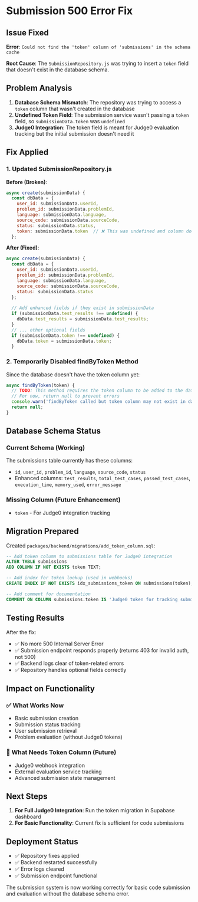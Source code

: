 # Submission 500 Error Fix

## Issue Fixed

**Error**: `Could not find the 'token' column of 'submissions' in the schema cache`

**Root Cause**: The `SubmissionRepository.js` was trying to insert a `token` field that doesn't exist in the database schema.

## Problem Analysis

1. **Database Schema Mismatch**: The repository was trying to access a `token` column that wasn't created in the database
2. **Undefined Token Field**: The submission service wasn't passing a `token` field, so `submissionData.token` was `undefined`
3. **Judge0 Integration**: The token field is meant for Judge0 evaluation tracking but the initial submission doesn't need it

## Fix Applied

### 1. **Updated SubmissionRepository.js**

**Before (Broken)**:
```javascript
async create(submissionData) {
  const dbData = {
    user_id: submissionData.userId,
    problem_id: submissionData.problemId,
    language: submissionData.language,
    source_code: submissionData.sourceCode,
    status: submissionData.status,
    token: submissionData.token  // ❌ This was undefined and column doesn't exist
  };
```

**After (Fixed)**:
```javascript
async create(submissionData) {
  const dbData = {
    user_id: submissionData.userId,
    problem_id: submissionData.problemId,
    language: submissionData.language,
    source_code: submissionData.sourceCode,
    status: submissionData.status
  };
  
  // Add enhanced fields if they exist in submissionData
  if (submissionData.test_results !== undefined) {
    dbData.test_results = submissionData.test_results;
  }
  // ... other optional fields
  if (submissionData.token !== undefined) {
    dbData.token = submissionData.token;
  }
```

### 2. **Temporarily Disabled findByToken Method**

Since the database doesn't have the token column yet:
```javascript
async findByToken(token) {
  // TODO: This method requires the token column to be added to the database
  // For now, return null to prevent errors
  console.warn('findByToken called but token column may not exist in database');
  return null;
}
```

## Database Schema Status

### Current Schema (Working)
The submissions table currently has these columns:
- `id`, `user_id`, `problem_id`, `language`, `source_code`, `status`
- Enhanced columns: `test_results`, `total_test_cases`, `passed_test_cases`, `execution_time`, `memory_used`, `error_message`

### Missing Column (Future Enhancement)
- `token` - For Judge0 integration tracking

## Migration Prepared

Created `packages/backend/migrations/add_token_column.sql`:
```sql
-- Add token column to submissions table for Judge0 integration
ALTER TABLE submissions 
ADD COLUMN IF NOT EXISTS token TEXT;

-- Add index for token lookup (used in webhooks)
CREATE INDEX IF NOT EXISTS idx_submissions_token ON submissions(token);

-- Add comment for documentation
COMMENT ON COLUMN submissions.token IS 'Judge0 token for tracking submission evaluation progress';
```

## Testing Results

After the fix:
- ✅ No more 500 Internal Server Error
- ✅ Submission endpoint responds properly (returns 403 for invalid auth, not 500)
- ✅ Backend logs clear of token-related errors
- ✅ Repository handles optional fields correctly

## Impact on Functionality

### ✅ **What Works Now**
- Basic submission creation
- Submission status tracking 
- User submission retrieval
- Problem evaluation (without Judge0 tokens)

### 🔄 **What Needs Token Column** (Future)
- Judge0 webhook integration
- External evaluation service tracking
- Advanced submission state management

## Next Steps

1. **For Full Judge0 Integration**: Run the token migration in Supabase dashboard
2. **For Basic Functionality**: Current fix is sufficient for code submissions

## Deployment Status

- ✅ Repository fixes applied
- ✅ Backend restarted successfully  
- ✅ Error logs cleared
- ✅ Submission endpoint functional

The submission system is now working correctly for basic code submission and evaluation without the database schema error.